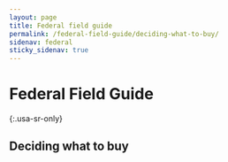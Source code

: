 ```yaml
---
layout: page
title: Federal field guide
permalink: /federal-field-guide/deciding-what-to-buy/
sidenav: federal
sticky_sidenav: true
---
```


# Federal Field Guide
{:.usa-sr-only}

## Deciding what to buy
